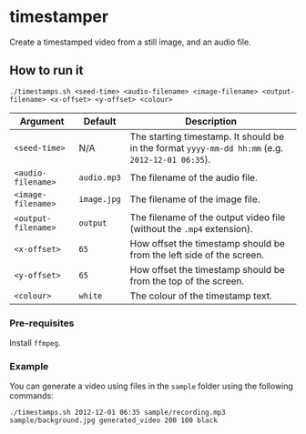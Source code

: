 # timestamper
Create a timestamped video from a still image, and an audio file.

## How to run it

```
./timestamps.sh <seed-time> <audio-filename> <image-filename> <output-filename> <x-offset> <y-offset> <colour>
```

Argument           | Default     | Description 
-------------------|-------------|-------------
`<seed-time>`      | N/A         | The starting timestamp. It should be in the format `yyyy-mm-dd hh:mm` (e.g. `2012-12-01 06:35`).
`<audio-filename>` | `audio.mp3` | The filename of the audio file.
`<image-filename>` |`image.jpg`  | The filename of the image file.
`<output-filename>`|`output`     | The filename of the output video file (without the `.mp4` extension).
`<x-offset>`       |`65`         | How offset the timestamp should be from the left side of the screen.
`<y-offset>`       |`65`         | How offset the timestamp should be from the top of the screen.
`<colour>`         |`white`      | The colour of the timestamp text.

### Pre-requisites

Install `ffmpeg`.


### Example

You can generate a video using files in the `sample` folder using the following commands:

```
./timestamps.sh 2012-12-01 06:35 sample/recording.mp3 sample/background.jpg generated_video 200 100 black
```
